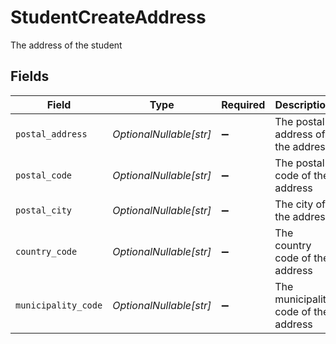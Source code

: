 # StudentCreateAddress

The address of the student


## Fields

| Field                                | Type                                 | Required                             | Description                          | Example                              |
| ------------------------------------ | ------------------------------------ | ------------------------------------ | ------------------------------------ | ------------------------------------ |
| `postal_address`                     | *OptionalNullable[str]*              | :heavy_minus_sign:                   | The postal address of the address    | Dalvägen 14                          |
| `postal_code`                        | *OptionalNullable[str]*              | :heavy_minus_sign:                   | The postal code of the address       | 169 56                               |
| `postal_city`                        | *OptionalNullable[str]*              | :heavy_minus_sign:                   | The city of the address              | Solna                                |
| `country_code`                       | *OptionalNullable[str]*              | :heavy_minus_sign:                   | The country code of the address      | SWE                                  |
| `municipality_code`                  | *OptionalNullable[str]*              | :heavy_minus_sign:                   | The municipality code of the address | 0184                                 |